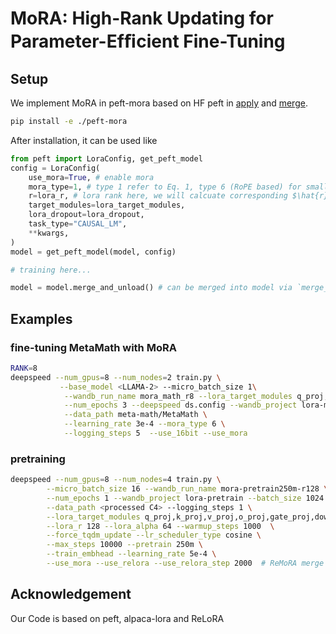 # MoRA: High-Rank Updating for Parameter-Efﬁcient Fine-Tuning

## Setup

We implement MoRA in peft-mora based on HF peft in [apply](https://github.com/kongds/MoRA/blob/main/peft-mora/src/peft/tuners/lora/layer.py#L225) and [merge](https://github.com/kongds/MoRA/blob/main/peft-mora/src/peft/tuners/lora/layer.py#L512).
``` sh
pip install -e ./peft-mora
```

After installation, it can be used like

``` python
from peft import LoraConfig, get_peft_model
config = LoraConfig(
    use_mora=True, # enable mora
    mora_type=1, # type 1 refer to Eq. 1, type 6 (RoPE based) for small ranks refer to Eq. 9 in paper.
    r=lora_r, # lora rank here, we will calcuate corresponding $\hat{r}$ in MoRA
    target_modules=lora_target_modules,
    lora_dropout=lora_dropout,
    task_type="CAUSAL_LM",
    **kwargs,
)
model = get_peft_model(model, config)

# training here...

model = model.merge_and_unload() # can be merged into model via `merge_and_unload` like LoRA
```

## Examples
### fine-tuning MetaMath with MoRA

``` sh
RANK=8
deepspeed --num_gpus=8 --num_nodes=2 train.py \
           --base_model <LLAMA-2> --micro_batch_size 1\
            --wandb_run_name mora_math_r8 --lora_target_modules q_proj,k_proj,v_proj,o_proj,gate_proj,down_proj,up_proj \
            --num_epochs 3 --deepspeed ds.config --wandb_project lora-math --lora_r $RANK --batch_size 128 \
            --data_path meta-math/MetaMath \
            --learning_rate 3e-4 --mora_type 6 \
            --logging_steps 5  --use_16bit --use_mora 
```

### pretraining

``` sh
deepspeed --num_gpus=8 --num_nodes=4 train.py \
        --micro_batch_size 16 --wandb_run_name mora-pretrain250m-r128 \
        --num_epochs 1 --wandb_project lora-pretrain --batch_size 1024 \
        --data_path <processed C4> --logging_steps 1 \
        --lora_target_modules q_proj,k_proj,v_proj,o_proj,gate_proj,down_proj,up_proj \
        --lora_r 128 --lora_alpha 64 --warmup_steps 1000  \
        --force_tqdm_update --lr_scheduler_type cosine \
        --max_steps 10000 --pretrain 250m \
        --train_embhead --learning_rate 5e-4 \
        --use_mora --use_relora --use_relora_step 2000  # ReMoRA merge per 2000 steps 
```

## Acknowledgement
Our Code is based on peft, alpaca-lora and ReLoRA
